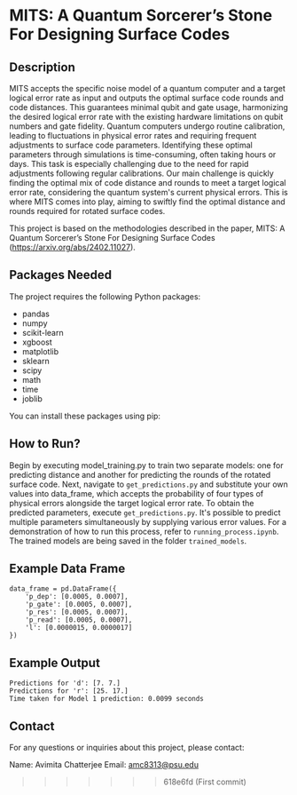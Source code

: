 # MITS: A Quantum Sorcerer’s Stone For Designing Surface Codes

## Description

MITS accepts the specific noise model of a quantum computer and a target logical error rate as input and outputs the optimal surface code rounds and code distances. This guarantees minimal qubit and gate usage, harmonizing the desired logical error rate with the existing hardware limitations on qubit numbers and gate fidelity. Quantum computers undergo routine calibration, leading to fluctuations in physical error rates and requiring frequent adjustments to surface code parameters. Identifying these optimal parameters through simulations is time-consuming, often taking hours or days. This task is especially challenging due to the need for rapid adjustments following regular calibrations. Our main challenge is quickly finding the optimal mix of code distance and rounds to meet a target logical error rate, considering the quantum system's current physical errors. This is where MITS comes into play, aiming to swiftly find the optimal distance and rounds required for rotated surface codes.

This project is based on the methodologies described in the paper, MITS: A Quantum Sorcerer’s Stone For Designing Surface Codes (https://arxiv.org/abs/2402.11027).

## Packages Needed

The project requires the following Python packages:

- pandas
- numpy
- scikit-learn
- xgboost
- matplotlib
- sklearn
- scipy
- math
- time
- joblib

You can install these packages using pip:

## How to Run?

Begin by executing model_training.py to train two separate models: one for predicting distance and another for predicting the rounds of the rotated surface code. Next, navigate to `get_predictions.py` and substitute your own values into data_frame, which accepts the probability of four types of physical errors alongside the target logical error rate. To obtain the predicted parameters, execute `get_predictions.py`. It's possible to predict multiple parameters simultaneously by supplying various error values. For a demonstration of how to run this process, refer to `running_process.ipynb`. The trained models are being saved in the folder `trained_models`.

## Example Data Frame

```
data_frame = pd.DataFrame({
    'p_dep': [0.0005, 0.0007],
    'p_gate': [0.0005, 0.0007],
    'p_res': [0.0005, 0.0007],
    'p_read': [0.0005, 0.0007],
    'l': [0.0000015, 0.0000017]
})
```

## Example Output

```
Predictions for 'd': [7. 7.]
Predictions for 'r': [25. 17.]
Time taken for Model 1 prediction: 0.0099 seconds
```

## Contact

For any questions or inquiries about this project, please contact:

Name: Avimita Chatterjee
Email: amc8313@psu.edu
>>>>>>> 618e6fd (First commit)
